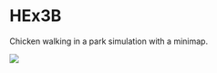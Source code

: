 # HEx3B

Chicken walking in a park simulation with a minimap.


<p align="center">

[![](http://img.youtube.com/vi/q1g8KuFcgvU/0.jpg)](http://www.youtube.com/watch?v=q1g8KuFcgvU "Chicken walking in a park game simulation with a minimap .")

</p>
